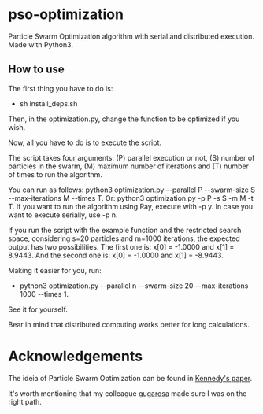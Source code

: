 # pso-optimization
Particle Swarm Optimization algorithm with serial and distributed execution. Made with Python3. 

## How to use
The first thing you have to do is: 
* sh install_deps.sh

Then, in the optimization.py, change the function to be optimized if you wish.

Now, all you have to do is to execute the script. 

The script takes four arguments: (P) parallel execution or not, (S) number of particles in the swarm, (M) maximum number of iterations and (T) number of times to run the algorithm.

You can run as follows: python3 optimization.py --parallel P --swarm-size S --max-iterations M --times T. Or: python3 optimization.py -p P -s S -m M -t T. If you want to run the algorithm using Ray, execute with -p y. In case you want to execute serially, use -p n. 

If you run the script with the example function and the restricted search space, considering s=20 particles and m=1000 iterations, the expected output has two possibilities. The first one is: x[0] = -1.0000 and x[1] = 8.9443. And the second one is: x[0] = -1.0000 and x[1] = -8.9443. 

Making it easier for you, run:
* python3 optimization.py --parallel n --swarm-size 20 --max-iterations 1000 --times 1. 
 
See it for yourself.

Bear in mind that distributed computing works better for long calculations.

# Acknowledgements
The ideia of Particle Swarm Optimization can be found in [Kennedy's paper](https://ieeexplore.ieee.org/document/488968).

It's worth mentioning that my colleague [gugarosa](https://github.com/gugarosa) made sure I was on the right path.
